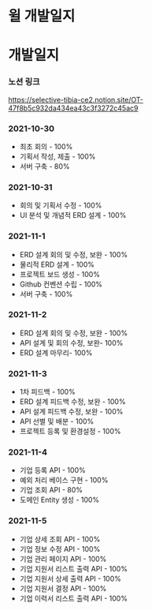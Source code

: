 # 윌 개발일지



# 개발일지

### 노션 링크

https://selective-tibia-ce2.notion.site/OT-47f8b5c932da434ea43c3f3272c45ac9



### 2021-10-30

- 최초 회의 - 100%
- 기획서 작성, 제출 - 100%
- 서버 구축 - 80%



### 2021-10-31

- 회의 및 기획서 수정 - 100%
- UI 분석 및 개념적 ERD 설계 - 100%



### 2021-11-1

- ERD 설계 회의 및 수정, 보완 - 100%
- 물리적 ERD 설계 - 100%
- 프로젝트 보드 생성 - 100%
- Github 컨벤션 수립 - 100%
- 서버 구축 - 100%



### 2021-11-2

- ERD 설계 회의 및 수정, 보완 - 100%
- API 설계 및 회의 수정, 보완- 100%
- ERD 설계 마무리- 100%



### 2021-11-3

- 1차 피드백 - 100%
- ERD 설계 피드백 수정, 보완 - 100%
- API 설계 피드백 수정, 보완 - 100%
- API 선별 및 배분 - 100%
- 프로젝트 등록 및 환경설정 - 100%


### 2021-11-4

- 기업 등록 API - 100%
- 예외 처리 베이스 구현 - 100%
- 기업 조회 API - 80%
- 도메인 Entity 생성 - 100%


### 2021-11-5

- 기업 상세 조회 API - 100%
- 기업 정보 수정 API - 100%
- 기업 관리 페이지 API - 100%
- 기업 지원서 리스트 출력 API - 100%
- 기업 지원서 상세 출력 API - 100%
- 기업 지원서 결정 API - 100%
- 기업 이력서 리스트 출력 API - 100%


